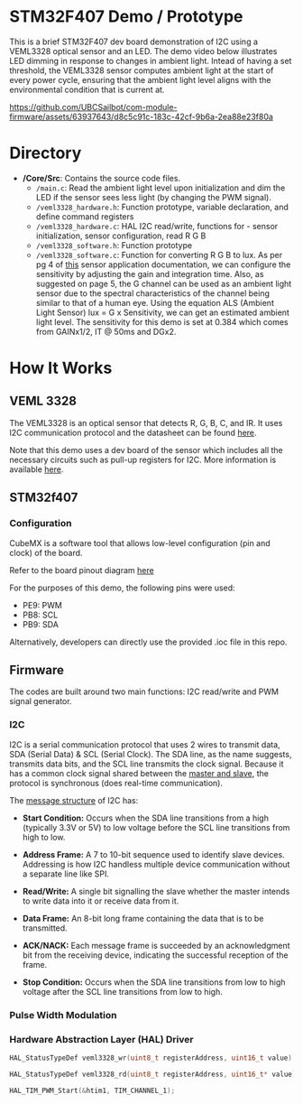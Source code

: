 # STM32F407 Demo / Prototype
This is a brief STM32F407 dev board demonstration of I2C using a VEML3328 optical sensor and an LED. The demo video below illustrates LED dimming in response to changes in ambient light. Intead of having a set threshold, the VEML3328 sensor computes ambient light at the start of every power cycle, ensuring that the ambient light level aligns with the environmental condition that is current at.

https://github.com/UBCSailbot/com-module-firmware/assets/63937643/d8c5c91c-183c-42cf-9b6a-2ea88e23f80a

# Directory
- **/Core/Src**: Contains the source code files.
  - `/main.c`: Read the ambient light level upon initialization and dim the LED if the sensor sees less light (by changing the PWM signal).
  - `/veml3328_hardware.h`: Function prototype, variable declaration, and define command registers 
  - `/veml3328_hardware.c`: HAL I2C read/write, functions for - sensor initialization, sensor configuration, read R G B
  - `/veml3328_software.h`: Function prototype
  - `/veml3328_software.c`: Function for converting R G B to lux. As per pg 4 of [this](https://www.vishay.com/docs/80010/designingveml3328.pdf) sensor application documentation, we can configure the sensitivity by adjusting the gain and integration time. Also, as suggested on page 5, the G channel can be used as an ambient light sensor due to the spectral characteristics of the channel being similar to that of a human eye. Using the equation ALS (Ambient Light Sensor) lux = G x Sensitivity, we can get an estimated ambient light level. The sensitivity for this demo is set at 0.384 which comes from GAINx1/2, IT @ 50ms and DGx2. 

# How It Works
## VEML 3328
The VEML3328 is an optical sensor that detects R, G, B, C, and IR. It uses I2C communication protocol and the datasheet can be found [here](https://www.vishay.com/docs/84968/veml3328.pdf).

Note that this demo uses a dev board of the sensor which includes all the necessary circuits such as pull-up registers for I2C. More information is available [here](https://www.mikroe.com/color-10-click).

## STM32f407
### Configuration
CubeMX is a software tool that allows low-level configuration (pin and clock) of the board.

Refer to the board pinout diagram [here](https://microcontrollerslab.com/wp-content/uploads/2019/12/stm32f4-discovery-pinout.png)

For the purposes of this demo, the following pins were used:
- PE9: PWM
- PB8: SCL
- PB9: SDA

Alternatively, developers can directly use the provided .ioc file in this repo.

## Firmware
The codes are built around two main functions: I2C read/write and PWM signal generator.

### I2C
I2C is a serial communication protocol that uses 2 wires to transmit data, SDA (Serial Data) & SCL (Serial Clock). The SDA line, as the name suggests, transmits data bits, and the SCL line transmits the clock signal. Because it has a common clock signal shared between the [master and slave](https://www.circuitbasics.com/wp-content/uploads/2016/01/Introduction-to-I2C-Single-Master-Single-Slave.png), the protocol is synchronous (does real-time communication). 

The [message structure](https://www.circuitbasics.com/wp-content/uploads/2016/01/Introduction-to-I2C-Message-Frame-and-Bit-2.png) of I2C has:
- **Start Condition:** Occurs when the SDA line transitions from a high (typically 3.3V or 5V) to low voltage before the SCL line transitions from high to low.

- **Address Frame:** A 7 to 10-bit sequence used to identify slave devices. Addressing is how I2C handless multiple device communication without a separate line like SPI.

- **Read/Write:** A single bit signalling the slave whether the master intends to write data into it or receive data from it.

- **Data Frame:** An 8-bit long frame containing the data that is to be transmitted.

- **ACK/NACK:** Each message frame is succeeded by an acknowledgment bit from the receiving device, indicating the successful reception of the frame.

- **Stop Condition:** Occurs when the SDA line transitions from low to high voltage after the SCL line transitions from low to high.

### Pulse Width Modulation

### Hardware Abstraction Layer (HAL) Driver
```C
HAL_StatusTypeDef veml3328_wr(uint8_t registerAddress, uint16_t value)

HAL_StatusTypeDef veml3328_rd(uint8_t registerAddress, uint16_t* value)

HAL_TIM_PWM_Start(&htim1, TIM_CHANNEL_1);
```
